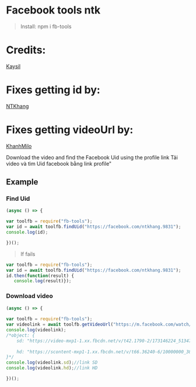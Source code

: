 # Facebook tools ntk
> Install: npm i fb-tools

# Credits:
[Kaysil](https://github.com/Kaysil/facebook-tools)
# Fixes getting id by:
[NTKhang](https://github.com/ntkhang03)
# Fixes getting videoUrl by:
[KhanhMilo](https://github.com/nguyenkhanh-k2)

   Download the video and find the Facebook Uid using the profile link
   Tải video và tìm Uid facebook bằng link profile"
## Example
### Find Uid
```javascript
(async () => {

var toolfb = require("fb-tools");
var id = await toolfb.findUid("https://facebook.com/ntkhang.9831");
console.log(id);

})();
```
> If fails

```javascript
var toolfb = require("fb-tools");
var id = await toolfb.findUid("https://facebook.com/ntkhang.9831");
id.then(function(result) {
   console.log(result)});
```
### Download video
```javascript
(async () => {
  
var toolfb = require("fb-tools");
var videolink = await toolfb.getVideoUrl("https://m.facebook.com/watch/?v=214784840422650");
console.log(videolink);
/*object: {
    sd: "https://video-mxp1-1.xx.fbcdn.net/v/t42.1790-2/173146224_513475892983670_3402119856878466716_n.mp4?_nc_cat=109&ccb=1-3&_nc_sid=985c63&efg=eyJybHIiOjUxMSwicmxhIjoxMDI1LCJ2ZW5jb2RlX3RhZyI6InN2ZV9zZCJ9&_nc_ohc=lDBJX2D_07kAX94kfWA&rl=511&vabr=284&_nc_ht=video-mxp1-1.xx&oh=c2b28244715229891040fd74b2f2f869&oe=6087F3D0",
    
    hd: "https://scontent-mxp1-1.xx.fbcdn.net/v/t66.36240-6/10000000_3866505630102943_4884150572227376903_n.mp4?_nc_cat=110&ccb=1-3&_nc_sid=985c63&efg=eyJ2ZW5jb2RlX3RhZyI6Im9lcF9oZCJ9&_nc_ohc=EKMemjHPdrQAX_o0KsS&_nc_ht=scontent-mxp1-1.xx&oh=c2058c81be8d5e754fff76f13b8001a9&oe=60AD2D08"
}*/
console.log(videolink.sd);//link SD
console.log(videolink.hd);//link HD

})();
```
